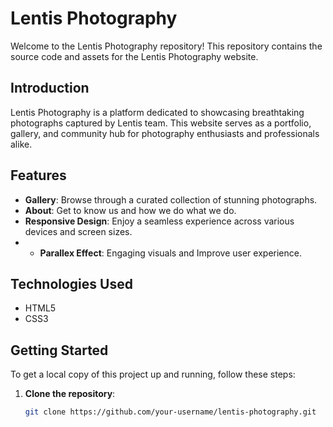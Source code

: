 # Lentis Photography

Welcome to the Lentis Photography repository! This repository contains the source code and assets for the Lentis Photography website.

## Introduction

Lentis Photography is a platform dedicated to showcasing breathtaking photographs captured by Lentis team. This website serves as a portfolio, gallery, and community hub for photography enthusiasts and professionals alike.

## Features

- **Gallery**: Browse through a curated collection of stunning photographs.
- **About**: Get to know us and how we do what we do.
- **Responsive Design**: Enjoy a seamless experience across various devices and screen sizes.
- - **Parallex Effect**: Engaging visuals and Improve user experience.

## Technologies Used

- HTML5
- CSS3

## Getting Started

To get a local copy of this project up and running, follow these steps:

1. **Clone the repository**:

   ```bash
   git clone https://github.com/your-username/lentis-photography.git
